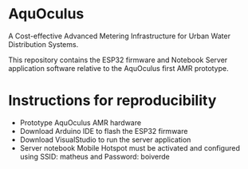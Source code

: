 # AquOculus
A Cost-effective Advanced Metering Infrastructure for Urban Water Distribution Systems.

This repository contains the ESP32 firmware and Notebook Server application software relative to the AquOculus first AMR prototype.

# Instructions for reproducibility
- Prototype AquOculus AMR hardware
- Download Arduino IDE to flash the ESP32 firmware
- Download VisualStudio to run the server application
- Server notebook Mobile Hotspot must be activated and configured using SSID: matheus and Password: boiverde

